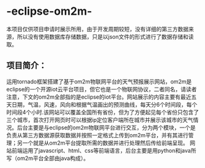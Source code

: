 # -eclipse-om2m-

本项目仅供项目申请时展示所用，由于开发周期较短，没有详细的第三方数据来源，所以没有使用数据库存储数据，只是以json文件的形式进行了数据存储和读取。

## 项目简介：
运用tornado框架搭建了基于om2m物联网平台的天气预报展示网站，om2m是eclipse的一个开源iot云平台项目，但它也是一个物联网协议，二者同名，请读者注意，下文的om2m全部指的是eclipse的iot平台。网站展示的内容主要有最近五天日期，气温，风速，风向和根据气温画出的预测曲线，每天分6个时间段，每个时间段4个小时.该网站可以覆盖全国所有省份，但为了方便起见每个省份只包含了三个城市，首次打开网页时可以根据ip定位客户端所在城市并展示该城市的天气情况。后台主要是与eclipse的om2m物联网平台进行交互，分为两个模块，一个是负责从第三方数据源获取数据并按照一定格式上传到om2m平台，并有其进行管理；另一个就是从om2m平台提取所需的数据并进行处理然后传给前端呈现。
网站前端运用了javascript、html、css等前端语言，后台主要是用python和java所写（om2m平台全部由java构成）。
